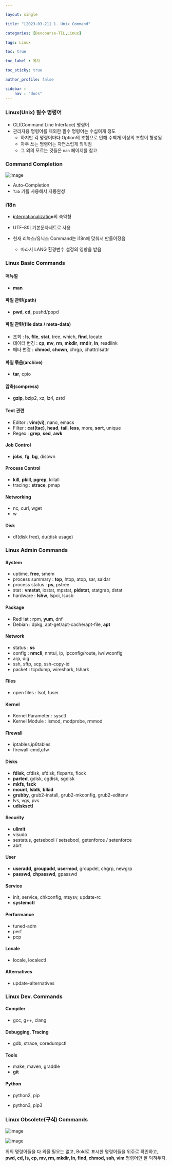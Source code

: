 ```yaml
---

layout: single

title: "[2023-03-21] 1. Unix Command"

categories: [Devcourse-TIL,Linux]

tags: Linux

toc: true

toc_label : 목차

toc_sticky: true

author_profile: false

sidebar :
    nav : "docs"
---
```


### Linux(Unix) 필수 명령어

- CLI(Command Line Interface) 명령어
- 관리자용 명령어를 제외한 필수 명령어는 수십여개 정도
  - 하지만 각 명령어마다 Option의 조합으로 인해 수백개 이상의 조합이 형성됨
  - 자주 쓰는 명령어는 자연스럽게 외워짐
  - 그 외의 모르는 것들은 `man` 페이지를 참고



### Command Completion

![image](https://user-images.githubusercontent.com/116723552/227124929-7d8b8799-01a4-4cc8-a268-f2b37c8dd9f9.png)

- Auto-Completion
- `Tab` 키를 사용해서 자동완성



### i18n

- **i**<u>nternationalizatio</u>**n**의 축약형

- UTF-8이 기본문자세트로 사용

- 현재 리눅스/유닉스 Command는 i18n에 맞춰서 만들어졌음

  - 따라서 LANG 환경변수 설정의 영향을 받음

    

### Linux Basic Commands

#### 매뉴얼 

- **man**

#### 파일 관련(path) 

- **pwd**, **cd**, pushd/popd 

#### 파일 관련(file data / meta-data) 

- 조회 : **ls**, **file**, **stat**, tree, which, **find**, locate
- 데이터 변경 : **cp**, **mv**, **rm**, **mkdir**, **rmdir**, **ln**, readlink
- 메타 변경 : **chmod**, **chown**, chrgp, chattr/lsattr

#### 파일 묶음(archive)

- **tar**, cpio

#### 압축(compress)

- **gzip**, bzip2, xz, lz4, zstd

#### Text 관련

- Editor : **vim(vi)**, nano, emacs
- Filter : **cat(tac)**, **head**, **tail**, **less**, more, **sort**, unique
- Regex : **grep**, **sed**, **awk**

#### Job Control 

- **jobs**, **fg**, **bg**, disown

#### Process Control

- **kill**, **pkill**, **pgrep**, killall
- tracing : **strace**, pmap

#### Networking

- nc, curl, wget
- w

#### Disk

- df(disk free), du(disk usage)

  

### Linux Admin Commands

#### System

- uptime, **free**, smem
- process summary : **top**, htop, atop, sar, saidar
- process status : **ps**, pstree
- stat : **vmstat**, iostat, mpstat, **pidstat**, statgrab, dstat
- hardware : **lshw**, lspci, lsusb

#### Package

- RedHat : rpm, **yum**, dnf
- Debian : dpkg, apt-get/apt-cache/apt-file, **apt**

#### Network 

- status : **ss**
- config : **nmcli**, nmtui, ip, ipconfig/route, iw/iwconfig
- arp, dig
- ssh, sftp, scp, ssh-copy-id
- packet : tcpdump, wireshark, tshark

#### Files 

- open files : lsof, fuser

#### Kernel

- Kernel Parameter : sysctl
- Kernel Module : lsmod, modprobe, rmmod

#### Firewall

- iptables,ip6tables
- firewall-cmd,ufw

#### Disks

- **fdisk**, cfdisk, sfdisk, fixparts, flock
- **parted**, gdisk, cgdisk, sgdisk
- **mkfs**, **fsck**
- **mount**, **lsblk**, **blkid**
- **grubby**, grub2-install, grub2-mkconfig, grub2-editenv
- lvs, vgs, pvs
- **udisksctl**

#### Security

- **ulimit**
- visudo
- sestatus, getsebool / setsebool, getenforce / setenforce
- abrt

#### User 

- **useradd**, **groupadd**, **usermod**, groupdel, chgrp, newgrp
- **passwd**, **chpasswd**, gpasswd

#### Service 

- init, service, chkconfig, ntsysv, update-rc
- **systemctl**

#### Performance

- tuned-adm
- perf
- pcp

#### Locale 

- locale, localectl

#### Alternatives

- update-alternatives

  

### Linux Dev. Commands

#### Compiler

- gcc, g++, clang

#### Debugging, Tracing

- gdb, strace, coredumpctl

#### Tools

- make, maven, graddle
- **git**

#### Python

- python2, pip

- python3, pip3

  

### Linux Obsolete(구식) Commands 

![image](https://user-images.githubusercontent.com/116723552/227124756-80619e49-b0c4-48d2-90fb-cd1db0bbea7e.png)

![image](https://user-images.githubusercontent.com/116723552/227124476-c3b66307-c195-478a-9d89-651405af00e8.png)



위의 명령어들을 다 외울 필요는 없고, Bold로 표시한 명령어들을 위주로 확인하고, **pwd, cd, ls, cp, mv, rm, mkdir, ln, find, chmod, ssh, vim** 명령어만 잘 익혀두자.

